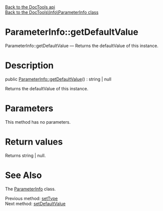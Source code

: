 [Back to the DocTools api](https://github.com/lingtalfi/DocTools/blob/master/doc/api/DocTools.md)<br>
[Back to the DocTools\Info\ParameterInfo class](https://github.com/lingtalfi/DocTools/blob/master/doc/api/DocTools/Info/ParameterInfo.md)


ParameterInfo::getDefaultValue
================



ParameterInfo::getDefaultValue — Returns the defaultValue of this instance.




Description
================


public [ParameterInfo::getDefaultValue](https://github.com/lingtalfi/DocTools/blob/master/doc/api/DocTools/Info/ParameterInfo/getDefaultValue.md)() : string | null




Returns the defaultValue of this instance.




Parameters
================

This method has no parameters.


Return values
================

Returns string | null.







See Also
================

The [ParameterInfo](https://github.com/lingtalfi/DocTools/blob/master/doc/api/DocTools/Info/ParameterInfo.md) class.

Previous method: [setType](https://github.com/lingtalfi/DocTools/blob/master/doc/api/DocTools/Info/ParameterInfo/setType.md)<br>Next method: [setDefaultValue](https://github.com/lingtalfi/DocTools/blob/master/doc/api/DocTools/Info/ParameterInfo/setDefaultValue.md)<br>

